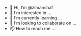 - 👋 Hi, I’m @zimanshaf
- 👀 I’m interested in ...
- 🌱 I’m currently learning ...
- 💞️ I’m looking to collaborate on ...
- 📫 How to reach me ...

<!---
zimanshaf/zimanshaf is a ✨ special ✨ repository because its `README.md` (this file) appears on your GitHub profile.
You can click the Preview link to take a look at your changes.
--->
